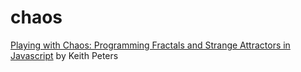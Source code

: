 chaos
=====

[Playing with Chaos: Programming Fractals and Strange Attractors in Javascript](http://www.amazon.com/Playing-Chaos-Programming-Attractors-ebook/dp/B00FA9CX2Y) by Keith Peters
